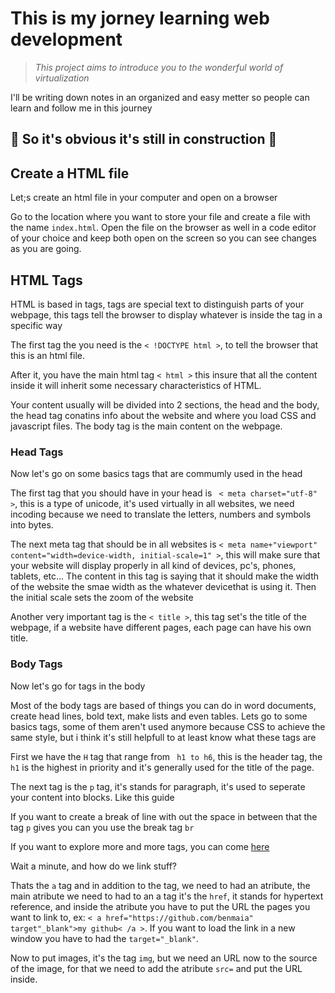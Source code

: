 <h1> This is my jorney learning web development </h1>

> *This project aims to introduce you to the wonderful world of virtualization*
<p> I'll be writing down notes in an organized and easy metter so people can learn and follow me in this journey</p>

## :construction_worker: So it's obvious it's still in construction :construction: ##

<h2> Create a HTML file</h2>
<p> Let;s create an html file in your computer and open on a browser</p>
<p> Go to the location where you want to store your file and create a file with the name <code>index.html</code>. Open the file on the browser as well in a code editor of your choice and keep both open on the screen so you can see changes as you are going.</p>

<h2>HTML Tags</h2>
<p> HTML is based in tags, tags are special text to distinguish parts of your webpage, this tags tell the browser to display whatever is inside the tag in a specific way</p>
<p> The first tag the you need is the <code>< !DOCTYPE html ></code>, to tell the browser that this is an html file.</p>
<p> After it, you have the main html tag <code>< html ></code> this insure that all the content inside it will inherit some necessary characteristics of HTML.<p>
<p> Your content usually will be divided into 2 sections, the head and the body, the head tag conatins info about the website and where you load CSS and javascript files. The body tag is the main content on the webpage.</p>
  <h3> Head Tags </h3>
<p> Now let's go on some basics tags that are commumly used in the head</p>
<p> The first tag that you should have in your head is <code> < meta charset="utf-8" ></code>, this is a type of unicode, it's used virtually in all websites, we need incoding because we need to translate the letters, numbers and symbols into bytes.</p>
<p> The next meta tag that should be in all websites is <code>< meta name+"viewport" content="width=device-width, initial-scale=1" ></code>, this will make sure that your website will display properly in all kind of devices, pc's, phones, tablets, etc... The content in this tag is saying that it should make the width of the website the smae width as the whatever devicethat is using it. Then the initial scale sets the zoom of the website</p>
  <p> Another very important tag is the <code>< title ></code>, this tag set's the title of the webpage, if a website have different pages, each page can have his own title.</p>
  <h3> Body Tags</h3>
  <p> Now let's go for tags in the body</p>
  <p> Most of the body tags are based of things you can do in word documents, create head lines, bold text, make lists and even tables. Lets go to some basics tags, some of them aren't used anymore because CSS to achieve the same style, but i think it's still helpfull to at least know what these tags are</p>
  <p> First we have the <code>H</code> tag that range from <code> h1 to h6</code>, this is the header tag, the <code>h1</code> is the highest in priority and it's generally used for the title of the page.</p>
  <p> The next tag is the <code>p</code> tag, it's stands for paragraph, it's used to seperate your content into blocks. Like this guide</p>
  <p> If you want to create a break of line with out the space in between that the tag <code>p</code> gives you can you use the break tag <code>br</code>
<p> If you want to explore more and more tags, you can come <a href="https://www.w3schools.com/" target"_blank">here</a>
  <p> Wait a minute, and how do we link stuff?</p>
  <p> Thats the <code>a</code> tag and in addition to the tag, we need to had an atribute, the main atribute we need to had to an a tag it's the <code>href</code>, it stands for hypertext reference, and inside the atribute you have to put the URL the pages you want to link to, ex: <code>< a href="https://github.com/benmaia" target"_blank">my github< /a ></code>. If you want to load the link in a new window you have to had the <code>target="_blank"</code>.</p>
    <p> Now to put images, it's the tag <code>img</code>, but we need an URL now to the source of the image, for that we need to add the atribute <code>src=</code> and put the URL inside.

